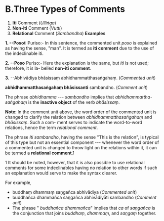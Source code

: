 # **B.Three Types of Comments**
 1. **Iti** Comment (*Ulliṅga*) 
 1. **Non-iti** Comment (*Vutti*) 
 1. **Relational** Comment (*Sambandha*) 
**Examples** 
 
 **1. --Poso**ti Puriso:- In this sentence, the commented unit *poso* is explained as having the sense, "man". It is termed as **iti comment** due to the use of the indeclinable iti. 
 
 **2. --Poso** Puriso:- Here the explanation is the same, but *iti* is not used; therefore, it is la-
belled **non-iti comment**. 
 
 **3**. --Abhivādiya bhāsissaṃ abhidhammatthasaṅgahaṃ. (*Commented unit*) 
 
 **abhidhammatthasaṅgahaṃ bhāsissanti** sambandho. (*Comment unit*)
 
 The phrase *abhidhamma* --- *sambandho* implies that *abhidhammattha- saṅgahaṃ* is 
the **inactive object** of the verb *bhāsissaṃ*. 

**Note**: In the comment unit above, the word order of the commented unit is changed 
to clarify the relation between *abhidhammatthasaṅgahaṃ* and *bhāsissaṃ*. Such a com-
ment serves to indicate the word-to-word relations, hence the term *relational comment*. 

 The phrase *iti sambandho*, having the sense "This is the relation", is typical of this 
type but not an essential component --- whenever the word order of a commented unit is 
changed to throw light on the relations within it, it can be termed a **relational comment**.1 


 1 It should be noted, however, that it is also possible to use relational comments for some indeclinables 
having no relation to other words if such an explanation would serve to make the syntax clearer. 

 For example, 
 - buddhaṃ dhammaṃ saṇgañca abhivādiya (*Commented unit*) 
 - buddhañca dhammañca saṇgañca abhivādiyāti sambandho (*Comment unit*) 
 - The phrase " *buddhañca dhammañca*" implies that *ca* of *saṇgañca* is the conjunction that joins *buddhaṃ*, *dhammaṃ*, and *saṇgaṃ* together.